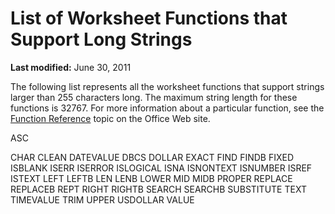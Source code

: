 
# List of Worksheet Functions that Support Long Strings

 **Last modified:** June 30, 2011

The following list represents all the worksheet functions that support strings larger than 255 characters long. The maximum string length for these functions is 32767. For more information about a particular function, see the  [Function Reference](http://office.microsoft.com/en-us/excel-help/list-of-worksheet-functions-by-category-HP010079186.aspx) topic on the Office Web site.

ASC

CHAR
CLEAN
DATEVALUE
DBCS
DOLLAR
EXACT
FIND
FINDB
FIXED
ISBLANK
ISERR
ISERROR
ISLOGICAL
ISNA
ISNONTEXT
ISNUMBER
ISREF
ISTEXT
LEFT
LEFTB
LEN
LENB
LOWER
MID
MIDB
PROPER
REPLACE
REPLACEB
REPT
RIGHT
RIGHTB
SEARCH
SEARCHB
SUBSTITUTE
TEXT
TIMEVALUE
TRIM
UPPER
USDOLLAR
VALUE
